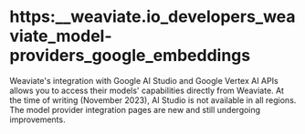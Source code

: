 # https:\_\_weaviate.io_developers_weaviate_model-providers_google_embeddings

Weaviate's integration with Google AI Studio and Google Vertex AI APIs allows you to access their models' capabilities directly from Weaviate. At the time of writing (November 2023), AI Studio is not available in all regions. The model provider integration pages are new and still undergoing improvements.
